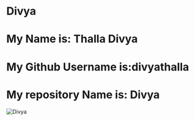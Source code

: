 # Divya
# My Name is: Thalla Divya
# My Github Username is:divyathalla
# My repository Name is: Divya
![Divya](https://avatars1.githubusercontent.com/u/13246512?v=3&s=96)
